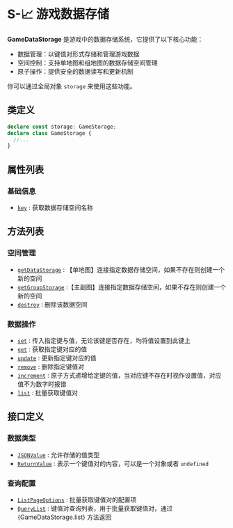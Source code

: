 # S-📈 游戏数据存储

**GameDataStorage** 是游戏中的数据存储系统，它提供了以下核心功能：

- 数据管理：以键值对形式存储和管理游戏数据
- 空间控制：支持单地图和组地图的数据存储空间管理
- 原子操作：提供安全的数据读写和更新机制

你可以通过全局对象 `storage` 来使用这些功能。

## 类定义

```typescript
declare const storage: GameStorage;
declare class GameStorage {
  //...
}
```

## 属性列表

### 基础信息

- [`key`](./getSpace#key) : 获取数据存储空间名称

## 方法列表

### 空间管理

- [`getDataStorage`](./getSpace#getDataStorage) : 【单地图】连接指定数据存储空间，如果不存在则创建一个新的空间
- [`getGroupStorage`](./getSpace#getGroupStorage) :【主副图】连接指定数据存储空间，如果不存在则创建一个新的空间
- [`destroy`](./setSpace#destroy) : 删除该数据空间

### 数据操作

- [`set`](./setSpace#set) : 传入指定键与值，无论该键是否存在，均将值设置到此键上
- [`get`](./setSpace#get) : 获取指定键对应的值
- [`update`](./setSpace#update) : 更新指定键对应的值
- [`remove`](./setSpace#remove) : 删除指定键值对
- [`increment`](./setSpace#increment) : 原子方式递增给定键的值，当对应键不存在时视作设置值，对应值不为数字时报错
- [`list`](./setSpace#list) : 批量获取键值对

## 接口定义

### 数据类型

- [`JSONValue`](./setSpace#JSONValue) : 允许存储的值类型
- [`ReturnValue`](./setSpace#ReturnValue) : 表示一个键值对的内容，可以是一个对象或者 `undefined`

### 查询配置

- [`ListPageOptions`](./setSpace#ListPageOptions) : 批量获取键值对的配置项
- [`QueryList`](./setSpace#QueryList) : 键值对查询列表，用于批量获取键值对，通过 {GameDataStorage.list} 方法返回
